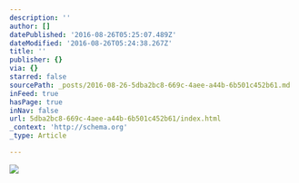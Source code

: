 ```yaml
---
description: ''
author: []
datePublished: '2016-08-26T05:25:07.489Z'
dateModified: '2016-08-26T05:24:38.267Z'
title: ''
publisher: {}
via: {}
starred: false
sourcePath: _posts/2016-08-26-5dba2bc8-669c-4aee-a44b-6b501c452b61.md
inFeed: true
hasPage: true
inNav: false
url: 5dba2bc8-669c-4aee-a44b-6b501c452b61/index.html
_context: 'http://schema.org'
_type: Article

---
```

![](https://the-grid-user-content.s3-us-west-2.amazonaws.com/a087bb6b-e644-4317-8982-657a2adc5073.jpg)